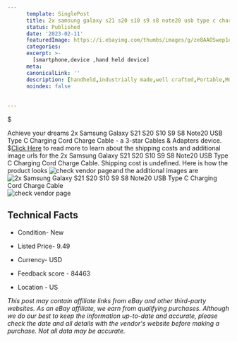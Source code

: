 ```yaml
---
      template: SinglePost
      title: 2x samsung galaxy s21 s20 s10 s9 s8 note20 usb type c charging cord charge cable
      status: Published
      date: '2023-02-11'
      featuredImage: https://i.ebayimg.com/thumbs/images/g/ze8AAOSwep1eVLvA/s-l225.jpg
      categories: 
      excerpt: >-
        [smartphone,device ,hand held device]
      meta:
      canonicalLink: ''
      description: [handheld,industrially made,well crafted,Portable,Mobile,Compact,Convenient,Lightweight,Maneuverable,Man-portable,Miniature,Carriable,Hand-held,Light,Holdable,Transportable,Mobile device,Pocket-sized,On-the-go,Wireless,Cordless,Compact size,Convenient size, smartphone,device ,hand held device]
      noindex: false
      
        
---
```

$

Achieve your dreams 2x Samsung Galaxy S21 S20 S10 S9 S8 Note20 USB Type C Charging Cord Charge Cable - a 3-star Cables & Adapters device.
$[Click Here](https://www.ebay.com/itm/143540956222?hash=item216bb52c3e%3Ag%3Aze8AAOSwep1eVLvA&mkevt=1&mkcid=1&mkrid=711-53200-19255-0&campid=%253CePNCampaignId%253E&customid=%253CreferenceId%253E&toolid=10049) to read more to learn about the shipping costs and additional image urls for the 2x Samsung Galaxy S21 S20 S10 S9 S8 Note20 USB Type C Charging Cord Charge Cable. Shipping cost is undefined. Here is how the product looks ![check vendor page](https://i.ebayimg.com/thumbs/images/g/ze8AAOSwep1eVLvA/s-l225.jpg)and the additional images are![2x Samsung Galaxy S21 S20 S10 S9 S8 Note20 USB Type C Charging Cord Charge Cable](https://i.ebayimg.com/images/g/ze8AAOSwep1eVLvA/s-l1200.jpg)![check vendor page](https://origin-galleryplus.ebayimg.com/ws/web/143540956222_2_0_1/225x225.jpg,https://origin-galleryplus.ebayimg.com/ws/web/143540956222_3_0_1/225x225.jpg,https://origin-galleryplus.ebayimg.com/ws/web/143540956222_4_0_1/225x225.jpg,https://origin-galleryplus.ebayimg.com/ws/web/143540956222_5_0_1/225x225.jpg,https://origin-galleryplus.ebayimg.com/ws/web/143540956222_6_0_1/225x225.jpg,https://origin-galleryplus.ebayimg.com/ws/web/143540956222_7_0_1/225x225.jpg,https://origin-galleryplus.ebayimg.com/ws/web/143540956222_8_0_1/225x225.jpg)



 ## Technical Facts 



     
      

 - Condition- New 


      

 - Listed Price- 9.49 


      

 - Currency- USD 


      

 - Feedback score - 84463 


      

 - Location - US 


      
      

 *_This post may contain affiliate links from eBay and other third-party websites. As an eBay affiliate, we earn from qualifying purchases. Although we do our best to keep the information up-to-date and accurate, please check the date and all details with the vendor's website before making a purchase. Not all data may be accurate._*







